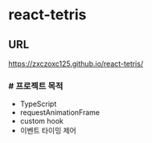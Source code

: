 # react-tetris

## URL

https://zxczoxc125.github.io/react-tetris/

### # 프로젝트 목적

- TypeScript
- requestAnimationFrame
- custom hook
- 이벤트 타이밍 제어